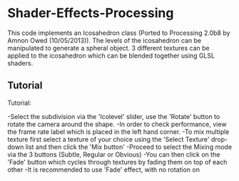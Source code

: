 # Shader-Effects-Processing

This code implements an Icosahedron class (Ported to Processing 2.0b8 by Amnon Owed (10/05/2013)).
The levels of the icosahedron can be manipulated to generate a spheral object.
3 different textures can be applied to the icosahedron which can be blended together using GLSL shaders.

Tutorial
------------------------------------------------
 Tutorial:
 
 -Select the subdivision via the 'Icolevel' slider, use the 'Rotate' button to rotate the camera around the shape.
 -In order to check performance, view the frame rate label which is placed in the left hand corner.
 -To mix multiple texture first select a texture of your choice using the 'Select Texture' drop-down list and then click the 'Mix button'
 -Proceed to select the Mixing mode via the 3 buttons (Subtle, Regular or Obvious)
 -You can then click on the 'Fade' button which cycles through textures by fading them on top of each other
 -It is recommended to use 'Fade' effect, with no rotation on
